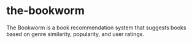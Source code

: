 # the-bookworm

The Bookworm is a book recommendation system that suggests books based on genre similarity, popularity, and user ratings.
